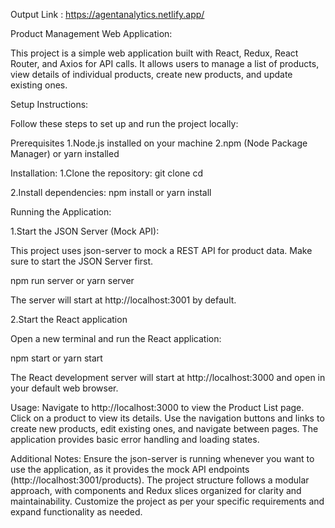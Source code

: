 Output Link : https://agentanalytics.netlify.app/



Product Management Web Application:

This project is a simple web application built with React, Redux, React Router, and Axios for API calls. It allows users to manage a list of products, view details of individual products, create new products, and update existing ones.

Setup Instructions:

Follow these steps to set up and run the project locally:

Prerequisites
1.Node.js installed on your machine
2.npm (Node Package Manager) or yarn installed

Installation:
1.Clone the repository:
git clone <repository-url>
cd <projectName>

2.Install dependencies:
npm install
 or
yarn install

Running the Application:

1.Start the JSON Server (Mock API):

This project uses json-server to mock a REST API for product data. Make sure to start the JSON Server first.

npm run server
 or
yarn server

The server will start at http://localhost:3001 by default.

2.Start the React application

Open a new terminal and run the React application:

npm start
 or
yarn start

The React development server will start at http://localhost:3000 and open in your default web browser.

Usage:
Navigate to http://localhost:3000 to view the Product List page.
Click on a product to view its details.
Use the navigation buttons and links to create new products, edit existing ones, and navigate between pages.
The application provides basic error handling and loading states.

Additional Notes:
Ensure the json-server is running whenever you want to use the application, as it provides the mock API endpoints (http://localhost:3001/products).
The project structure follows a modular approach, with components and Redux slices organized for clarity and maintainability.
Customize the project as per your specific requirements and expand functionality as needed.

